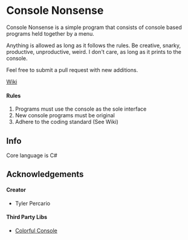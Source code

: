 # Console Nonsense
Console Nonsense is a simple program that consists of console based programs held together by a menu.

Anything is allowed as long as it follows the rules. Be creative, snarky, productive, unproductive, weird. I don't care, as long as it prints to the console.

Feel free to submit a pull request with new additions.

[Wiki](https://github.com/tpercario/ConsoleNonsense/wiki)

#### Rules
1. Programs must use the console as the sole interface
2. New console programs must be original
3. Adhere to the coding standard (See Wiki)

## Info
Core language is C#

## Acknowledgements 
#### Creator
* Tyler Percario

#### Third Party Libs
* [Colorful Console](http://colorfulconsole.com/)



